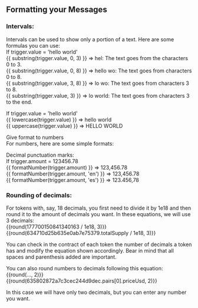 ## **Formatting your Messages**

### Intervals:

Intervals can be used to show only a portion of a text. Here are some formulas you can use:  
If trigger.value = 'hello world'  
{{ substring(trigger.value, 0, 3) }} => hel: The text goes from the characters 0 to 3.  
{{ substring(trigger.value, 0, 8) }} => hello wo: The text goes from characters 0 to 8.  
{{ substring(trigger.value, 3, 8) }} => lo wo: The text goes from characters 3 to 8.  
{{ substring(trigger.value, 3) }} => lo world: The text goes from characters 3 to the end.

If trigger.value = 'hello world'  
{{ lowercase(trigger.value) }} => hello world  
{{ uppercase(trigger.value) }} => HELLO WORLD

Give format to numbers  
For numbers, here are some simple formats:

Decimal punctuation marks:  
If trigger.amount = 123456.78  
{{ formatNumber(trigger.amount) }} => 123,456.78  
{{ formatNumber(trigger.amount, 'en') }} => 123,456.78  
{{ formatNumber(trigger.amount, 'es') }} => 123.456,78

### Rounding of decimals:

For tokens with, say, 18 decimals, you first need to divide it by 1e18 and then round it to the amount of decimals you want. In these equations, we will use 3 decimals:  
{{round(177700150841340163 / 1e18, 3)}}  
{{round(634710d25b635e0ab7e75379.totalSupply / 1e18, 3)}}

You can check in the contract of each token the number of decimals a token has and modify the equation shown accordingly. Bear in mind that all spaces and parenthesis added are important.

You can also round numbers to decimals following this equation:  
{{round(..., 2)}}  
{{round(635802872a7c3cec244d9dec.pairs\[0\].priceUsd, 2)}}

In this case we will have only two decimals, but you can enter any number you want.